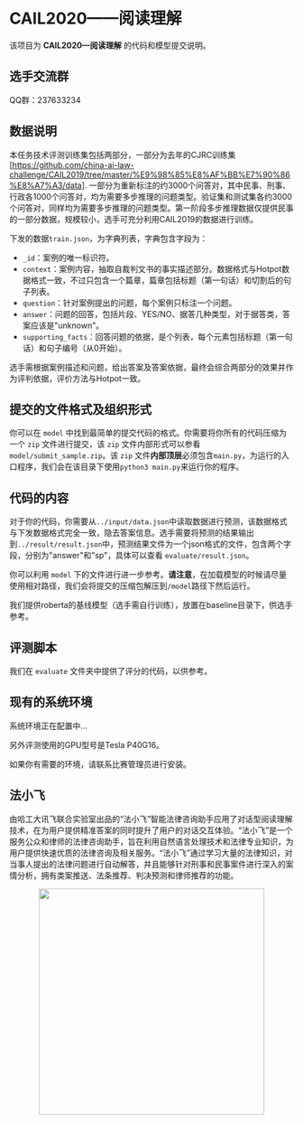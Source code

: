 # CAIL2020——阅读理解

该项目为 **CAIL2020—阅读理解** 的代码和模型提交说明。

## 选手交流群

QQ群：237633234

## 数据说明

本任务技术评测训练集包括两部分，一部分为去年的CJRC训练集[https://github.com/china-ai-law-challenge/CAIL2019/tree/master/%E9%98%85%E8%AF%BB%E7%90%86%E8%A7%A3/data]. 一部分为重新标注的约3000个问答对，其中民事、刑事、行政各1000个问答对，均为需要多步推理的问题类型。验证集和测试集各约3000个问答对，同样均为需要多步推理的问题类型。第一阶段多步推理数据仅提供民事的一部分数据，规模较小，选手可充分利用CAIL2019的数据进行训练。

下发的数据``train.json``，为字典列表，字典包含字段为：

- ``_id``：案例的唯一标识符。
- ``context``：案例内容，抽取自裁判文书的事实描述部分。数据格式与Hotpot数据格式一致，不过只包含一个篇章，篇章包括标题（第一句话）和切割后的句子列表。
- ``question``：针对案例提出的问题，每个案例只标注一个问题。
- ``answer``：问题的回答，包括片段、YES/NO、据答几种类型，对于据答类，答案应该是"unknown"。
- ``supporting_facts``：回答问题的依据，是个列表，每个元素包括标题（第一句话）和句子编号（从0开始）。

选手需根据案例描述和问题，给出答案及答案依据，最终会综合两部分的效果并作为评判依据，评价方法与Hotpot一致。

## 提交的文件格式及组织形式

你可以在 ``model`` 中找到最简单的提交代码的格式。你需要将你所有的代码压缩为一个 ``zip`` 文件进行提交，该 ``zip`` 文件内部形式可以参看 ``model/submit_sample.zip``。该 ``zip`` 文件**内部顶层**必须包含``main.py``，为运行的入口程序，我们会在该目录下使用``python3 main.py``来运行你的程序。

## 代码的内容

对于你的代码，你需要从``../input/data.json``中读取数据进行预测，该数据格式与下发数据格式完全一致，隐去答案信息。选手需要将预测的结果输出到``../result/result.json``中，预测结果文件为一个json格式的文件，包含两个字段，分别为"answer"和"sp"，具体可以查看 ``evaluate/result.json``。

你可以利用 ``model`` 下的文件进行进一步参考。**请注意**，在加载模型的时候请尽量使用相对路径，我们会将提交的压缩包解压到``/model``路径下然后运行。

我们提供roberta的基线模型（选手需自行训练），放置在baseline目录下，供选手参考。

## 评测脚本

我们在 ``evaluate`` 文件夹中提供了评分的代码，以供参考。

## 现有的系统环境

系统环境正在配置中...

另外评测使用的GPU型号是Tesla P40G16。

如果你有需要的环境，请联系比赛管理员进行安装。

## 法小飞
由哈工大讯飞联合实验室出品的“法小飞”智能法律咨询助手应用了对话型阅读理解技术，在为用户提供精准答案的同时提升了用户的对话交互体验。“法小飞”是一个服务公众和律师的法律咨询助手，旨在利用自然语言处理技术和法律专业知识，为用户提供快速优质的法律咨询及相关服务。“法小飞”通过学习大量的法律知识，对当事人提出的法律问题进行自动解答，并且能够针对刑事和民事案件进行深入的案情分析，拥有类案推送、法条推荐、判决预测和律师推荐的功能。

<div align=center><img width="400" height="400" src="https://github.com/china-ai-law-challenge/CAIL2019/blob/master/%E9%98%85%E8%AF%BB%E7%90%86%E8%A7%A3/%E6%AF%94%E8%B5%9B%E8%AF%B4%E6%98%8E/picture/iflylegal2.jpg"/></div>
